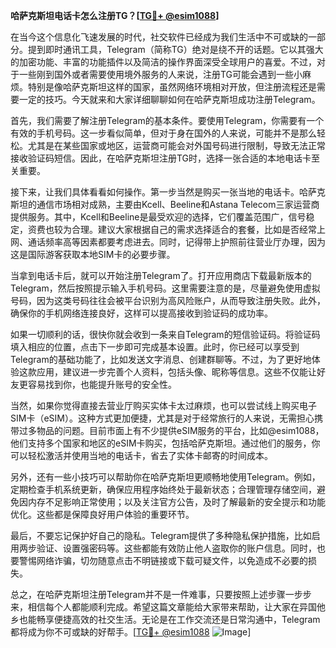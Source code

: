 **哈萨克斯坦电话卡怎么注册TG？[[TG💪+ @esim1088](https://t.me/s/esim1088)]**

在当今这个信息化飞速发展的时代，社交软件已经成为我们生活中不可或缺的一部分。提到即时通讯工具，Telegram（简称TG）绝对是绕不开的话题。它以其强大的加密功能、丰富的功能插件以及简洁的操作界面深受全球用户的喜爱。不过，对于一些刚到国外或者需要使用境外服务的人来说，注册TG可能会遇到一些小麻烦。特别是像哈萨克斯坦这样的国家，虽然网络环境相对开放，但注册流程还是需要一定的技巧。今天就来和大家详细聊聊如何在哈萨克斯坦成功注册Telegram。

首先，我们需要了解注册Telegram的基本条件。要使用Telegram，你需要有一个有效的手机号码。这一步看似简单，但对于身在国外的人来说，可能并不是那么轻松。尤其是在某些国家或地区，运营商可能会对外国号码进行限制，导致无法正常接收验证码短信。因此，在哈萨克斯坦注册TG时，选择一张合适的本地电话卡至关重要。

接下来，让我们具体看看如何操作。第一步当然是购买一张当地的电话卡。哈萨克斯坦的通信市场相对成熟，主要由Kcell、Beeline和Astana Telecom三家运营商提供服务。其中，Kcell和Beeline是最受欢迎的选择，它们覆盖范围广，信号稳定，资费也较为合理。建议大家根据自己的需求选择适合的套餐，比如是否经常上网、通话频率高等因素都要考虑进去。同时，记得带上护照前往营业厅办理，因为这是国际游客获取本地SIM卡的必要步骤。

当拿到电话卡后，就可以开始注册Telegram了。打开应用商店下载最新版本的Telegram，然后按照提示输入手机号码。这里需要注意的是，尽量避免使用虚拟号码，因为这类号码往往会被平台识别为高风险账户，从而导致注册失败。此外，确保你的手机网络连接良好，这样可以提高接收到验证码的成功率。

如果一切顺利的话，很快你就会收到一条来自Telegram的短信验证码。将验证码填入相应的位置，点击下一步即可完成基本设置。此时，你已经可以享受到Telegram的基础功能了，比如发送文字消息、创建群聊等。不过，为了更好地体验这款应用，建议进一步完善个人资料，包括头像、昵称等信息。这些不仅能让好友更容易找到你，也能提升账号的安全性。

当然，如果你觉得直接去营业厅购买实体卡太过麻烦，也可以尝试线上购买电子SIM卡（eSIM）。这种方式更加便捷，尤其是对于经常旅行的人来说，无需担心携带过多物品的问题。目前市面上有不少提供eSIM服务的平台，比如@esim1088，他们支持多个国家和地区的eSIM卡购买，包括哈萨克斯坦。通过他们的服务，你可以轻松激活并使用当地的电话卡，省去了实体卡邮寄的时间成本。

另外，还有一些小技巧可以帮助你在哈萨克斯坦更顺畅地使用Telegram。例如，定期检查手机系统更新，确保应用程序始终处于最新状态；合理管理存储空间，避免因内存不足影响正常使用；以及关注官方公告，及时了解最新的安全提示和功能优化。这些都是保障良好用户体验的重要环节。

最后，不要忘记保护好自己的隐私。Telegram提供了多种隐私保护措施，比如启用两步验证、设置强密码等。这些都能有效防止他人盗取你的账户信息。同时，也要警惕网络诈骗，切勿随意点击不明链接或下载可疑文件，以免造成不必要的损失。

总之，在哈萨克斯坦注册Telegram并不是一件难事，只要按照上述步骤一步步来，相信每个人都能顺利完成。希望这篇文章能给大家带来帮助，让大家在异国他乡也能畅享便捷高效的社交生活。无论是在工作交流还是日常沟通中，Telegram都将成为你不可或缺的好帮手。[[TG💪+ @esim1088](https://t.me/s/esim1088) ![Image](https://i.postimg.cc/4NQfJmqS/Snipaste-2025-05-13-00-14-12.png)]